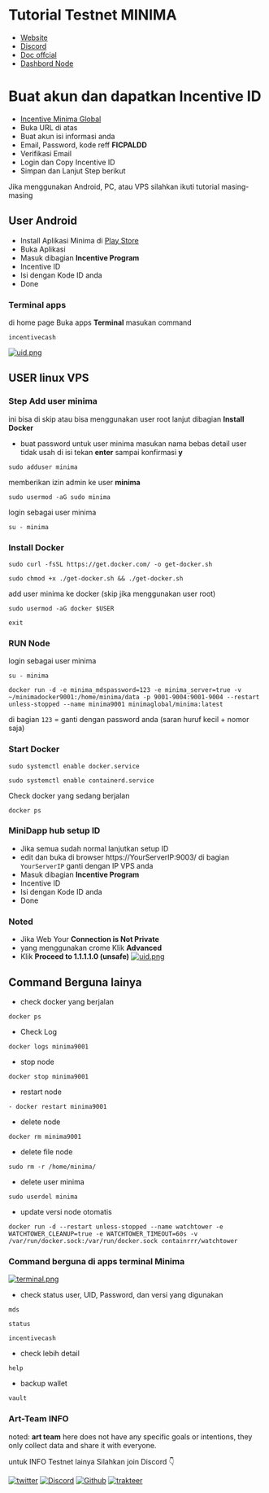 # Tutorial Testnet MINIMA

- [Website](https://minima.global/)
- [Discord](https://discord.gg/minima)
- [Doc offcial](https://docs.minima.global/)
- [Dashbord Node](https://incentive.minima.global/account/register?inviteCode=FICPALDD) 

# Buat akun dan dapatkan Incentive ID
- [Incentive Minima Global](https://incentive.minima.global/account/register?inviteCode=FICPALDD)
- Buka URL di atas 
- Buat akun isi informasi anda
- Email, Password, kode reff **FICPALDD**
- Verifikasi Email 
- Login dan Copy Incentive ID 
- Simpan dan Lanjut Step berikut

Jika menggunakan Android, PC, atau VPS silahkan ikuti tutorial masing-masing

## User Android

- Install Aplikasi Minima di [Play Store](https://play.google.com/store/apps/details?id=com.minima.android&hl=en&gl=US&pli=1)
- Buka Aplikasi
- Masuk dibagian **Incentive Program**
- Incentive ID
- Isi dengan Kode ID anda
- Done


### Terminal apps 
di home page Buka apps **Terminal** masukan command
```
incentivecash
```

[![uid.png](https://i.postimg.cc/h4d2PMnp/uid.png)](https://postimg.cc/mhTYmYtH)


## USER linux VPS 

### Step Add user minima
ini bisa di skip atau bisa menggunakan user root lanjut dibagian **Install Docker**

- buat password untuk user minima masukan nama bebas detail user tidak usah di isi tekan **enter** sampai konfirmasi **y**
```
sudo adduser minima
```
memberikan izin admin ke user **minima**
```
sudo usermod -aG sudo minima
```
login sebagai user minima
```
su - minima
```

### Install Docker
```
sudo curl -fsSL https://get.docker.com/ -o get-docker.sh
```
```
sudo chmod +x ./get-docker.sh && ./get-docker.sh
```
add user minima ke docker (skip jika menggunakan user root)
```
sudo usermod -aG docker $USER
```
```
exit
```
### RUN Node
login sebagai user minima
```
su - minima
```

```
docker run -d -e minima_mdspassword=123 -e minima_server=true -v ~/minimadocker9001:/home/minima/data -p 9001-9004:9001-9004 --restart unless-stopped --name minima9001 minimaglobal/minima:latest
```
di bagian `123` = ganti dengan password anda (saran huruf kecil + nomor saja)

### Start Docker
```
sudo systemctl enable docker.service
```
```
sudo systemctl enable containerd.service
```
Check docker yang sedang berjalan
```
docker ps
```
### MiniDapp hub setup ID
- Jika semua sudah normal lanjutkan setup ID
- edit dan buka di browser https://YourServerIP:9003/
di bagian `YourServerIP` ganti dengan IP VPS anda
- Masuk dibagian **Incentive Program**
- Incentive ID
- Isi dengan Kode ID anda
- Done
### Noted
- Jika Web Your **Connection is Not Private**
-  yang menggunakan crome Klik **Advanced**
-  Klik **Proceed to 1.1.1.1.0 (unsafe)**
[![uid.png](https://i.postimg.cc/0NjMn80Z/uid.png)](https://postimg.cc/cKqL4Gj8)




## Command Berguna lainya

- check docker yang berjalan
```
docker ps
```
- Check Log
```
docker logs minima9001
```
- stop node
```
docker stop minima9001
```
- restart node
```
- docker restart minima9001
```
- delete node
```
docker rm minima9001
```
- delete file node
```
sudo rm -r /home/minima/
```
- delete user minima
```
sudo userdel minima
```
- update versi node otomatis 
```
docker run -d --restart unless-stopped --name watchtower -e WATCHTOWER_CLEANUP=true -e WATCHTOWER_TIMEOUT=60s -v /var/run/docker.sock:/var/run/docker.sock containrrr/watchtower
```

### Command berguna di apps terminal Minima
[![terminal.png](https://i.postimg.cc/vDRCf3Mr/terminal.png)](https://postimg.cc/kRcjdN2G)
- check status user, UID, Password, dan versi yang digunakan
```
mds
```
```
status
```
```
incentivecash 
```
- check lebih detail 
```
help
```
- backup wallet
```
vault
```

### Art-Team INFO
noted: **art team** here does not have any specific goals or intentions, they only collect data and share it with everyone.

untuk INFO Testnet lainya Silahkan join Discord 👇

[![twitter](https://img.shields.io/badge/twitter-1DA1F2?style=for-the-badge&logo=twitter&logoColor=white)](https://twitter.com/ArtSy5team)
[![Discord](https://img.shields.io/badge/discord-7289d9?style=for-the-badge&logo=discord&logoColor=white)](https://discord.gg/EAKEdZU6c8)
[![Github](https://img.shields.io/badge/GitHub-171515?style=for-the-badge&logo=GitHub&logoColor=white)](https://github.com/Art-Sy5team)
[![trakteer](https://img.shields.io/badge/trakteer.id-e31e1e?style=for-the-badge&logo=ko-fi&logoColor=white)](https://trakteer.id/Art-Sy5team/tip)
